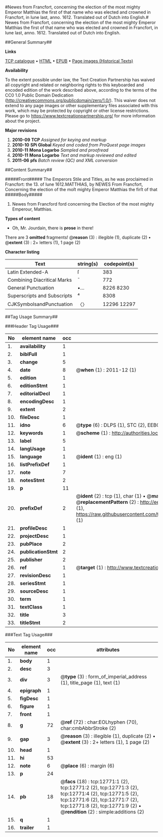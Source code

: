 #Newes from Francfort, concerning the election of the most mighty Emperor Matthias the first of that name who was elected and crowned in Francfort, in Iune last, anno. 1612. Translated out of Dutch into English.#
Newes from Francfort, concerning the election of the most mighty Emperor Matthias the first of that name who was elected and crowned in Francfort, in Iune last, anno. 1612. Translated out of Dutch into English.

##General Summary##

**Links**

[TCP catalogue](http://www.ota.ox.ac.uk/tcp/)  • 
[HTML](http://tei.it.ox.ac.uk/tcp/Texts-HTML/free/A07/A07265.html)  • 
[EPUB](http://tei.it.ox.ac.uk/tcp/Texts-EPUB/free/A07/A07265.epub) • 
[Page images (Historical Texts)](https://historicaltexts.jisc.ac.uk/eebo-99847714e)

**Availability**

To the extent possible under law, the Text Creation Partnership has waived all copyright and related or neighboring rights to this keyboarded and encoded edition of the work described above, according to the terms of the CC0 1.0 Public Domain Dedication (http://creativecommons.org/publicdomain/zero/1.0/). This waiver does not extend to any page images or other supplementary files associated with this work, which may be protected by copyright or other license restrictions. Please go to https://www.textcreationpartnership.org/ for more information about the project.

**Major revisions**

1. __2010-09__ __TCP__ *Assigned for keying and markup*
1. __2010-10__ __SPi Global__ *Keyed and coded from ProQuest page images*
1. __2010-11__ __Mona Logarbo__ *Sampled and proofread*
1. __2010-11__ __Mona Logarbo__ *Text and markup reviewed and edited*
1. __2011-06__ __pfs__ *Batch review (QC) and XML conversion*

##Content Summary##

#####Front#####
The Emperors Stile and Titles, as he was proclaimed in Francfort: the 13. of Iune 1612.MATTHIAS, by NEWES From Francfort, Concerning the election of the moſt mighty Emperor Matthias the firſt of that 
#####Body#####

1. Newes from Francford ford concerning the Election of the most mighty Emperour, Matthias.

**Types of content**

  * Oh, Mr. Jourdain, there is **prose** in there!

There are 3 **omitted** fragments! 
 @__reason__ (3) : illegible (1), duplicate (2)  •  @__extent__ (3) : 2+ letters (1), 1 page (2)

**Character listing**


|Text|string(s)|codepoint(s)|
|---|---|---|
|Latin Extended-A|ſ|383|
|Combining             Diacritical Marks|̄|772|
|General Punctuation|•…|8226 8230|
|Superscripts             and Subscripts|⁴|8308|
|CJKSymbolsandPunctuation|〈〉|12296 12297|

##Tag Usage Summary##

###Header Tag Usage###

|No|element name|occ|attributes|
|---|---|---|---|
|1.|__availability__|1||
|2.|__biblFull__|1||
|3.|__change__|5||
|4.|__date__|8| @__when__ (1) : 2011-12 (1)|
|5.|__edition__|1||
|6.|__editionStmt__|1||
|7.|__editorialDecl__|1||
|8.|__encodingDesc__|1||
|9.|__extent__|2||
|10.|__fileDesc__|1||
|11.|__idno__|6| @__type__ (6) : DLPS (1), STC (2), EEBO-CITATION (1), PROQUEST (1), VID (1)|
|12.|__keywords__|1| @__scheme__ (1) : http://authorities.loc.gov/ (1)|
|13.|__label__|5||
|14.|__langUsage__|1||
|15.|__language__|1| @__ident__ (1) : eng (1)|
|16.|__listPrefixDef__|1||
|17.|__note__|7||
|18.|__notesStmt__|2||
|19.|__p__|11||
|20.|__prefixDef__|2| @__ident__ (2) : tcp (1), char (1)  •  @__matchPattern__ (2) : ([0-9\-]+):([0-9IVX]+) (1), (.+) (1)  •  @__replacementPattern__ (2) : http://eebo.chadwyck.com/downloadtiff?vid=$1&page=$2 (1), https://raw.githubusercontent.com/textcreationpartnership/Texts/master/tcpchars.xml#$1 (1)|
|21.|__profileDesc__|1||
|22.|__projectDesc__|1||
|23.|__pubPlace__|2||
|24.|__publicationStmt__|2||
|25.|__publisher__|2||
|26.|__ref__|1| @__target__ (1) : http://www.textcreationpartnership.org/docs/. (1)|
|27.|__revisionDesc__|1||
|28.|__seriesStmt__|1||
|29.|__sourceDesc__|1||
|30.|__term__|1||
|31.|__textClass__|1||
|32.|__title__|3||
|33.|__titleStmt__|2||


###Text Tag Usage###

|No|element name|occ|attributes|
|---|---|---|---|
|1.|__body__|1||
|2.|__desc__|3||
|3.|__div__|3| @__type__ (3) : form_of_imperial_address (1), title_page (1), text (1)|
|4.|__epigraph__|1||
|5.|__figDesc__|1||
|6.|__figure__|1||
|7.|__front__|1||
|8.|__g__|72| @__ref__ (72) : char:EOLhyphen (70), char:cmbAbbrStroke (2)|
|9.|__gap__|3| @__reason__ (3) : illegible (1), duplicate (2)  •  @__extent__ (3) : 2+ letters (1), 1 page (2)|
|10.|__head__|1||
|11.|__hi__|53||
|12.|__note__|6| @__place__ (6) : margin (6)|
|13.|__p__|24||
|14.|__pb__|18| @__facs__ (18) : tcp:12771:1 (2), tcp:12771:2 (2), tcp:12771:3 (2), tcp:12771:4 (2), tcp:12771:5 (2), tcp:12771:6 (2), tcp:12771:7 (2), tcp:12771:8 (2), tcp:12771:9 (2)  •  @__rendition__ (2) : simple:additions (2)|
|15.|__q__|1||
|16.|__trailer__|1||
